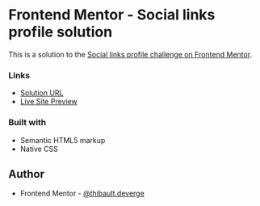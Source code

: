# Frontend Mentor - Social links profile solution

This is a solution to the [Social links profile challenge on Frontend Mentor](https://www.frontendmentor.io/challenges/social-links-profile-UG32l9m6dQ).

### Links

- [Solution URL](https://your-solution-url.com)
- [Live Site Preview](https://thibault-deverge.github.io/FrontendMentor-Social_Link_Profile/)

### Built with

- Semantic HTML5 markup
- Native CSS

## Author

- Frontend Mentor - [@thibault.deverge](https://www.frontendmentor.io/profile/thibault-deverge)
